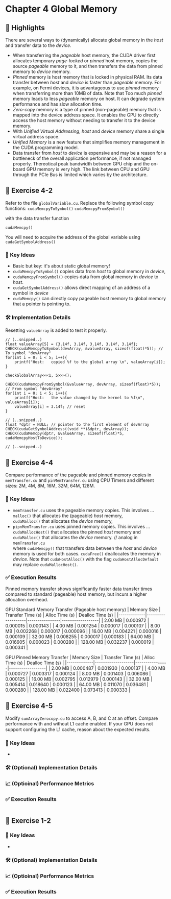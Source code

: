 # Chapter 4 Global Memory

## 📌 Highlights
There are several ways to (dynamically) allocate global memory in the *host* and transfer data to the *device*.
- When transferring the *pageable* host memory, the CUDA driver first allocates temporary *page-locked* or *pinned* host memory, copies the source *pageable* memory to it, and then transfers the data from pinned memory to *device* memory.
- *Pinned* memory is host memory that is locked in physical RAM. Its data transfer between *host* and *device* is faster than *pageable* memory. For example, on Fermi devices, it is advantageous to use *pinned* memory when transferring more than 10MB of data. Note that Too much *pinned* memory leads to less *pageable* memory on host. It can degrade system performance and has slow allocation time.
- *Zero-copy* memory is a type of pinned (non-pageable) memory that is mapped into the device address space. It enables the GPU to directly access the host memory without needing to transfer it to the device memory.
- With *Unified Virtual Addressing*, *host* and *device* memory share a single virtual address space.
- *Unified Memory* is a new feature that simplifies memory management in the CUDA programming model.
- Data transfer from *host* to *device* is expensive and may be a reason for a bottleneck of the overall application performance, if not managed properly. Thereotical peak bandwidth between GPU chip and the on-board GPU memory is very high. The link between CPU and GPU through the PCIe Bus is limited which varies by the architecture.


## 🧪 Exercise 4-2
Refer to the file `globalVariable.cu`. Replace the following symbol copy functions:
`cudaMemcpyToSymbol()`
`cudaMemcpyFromSymbol()`

with the data transfer function

`cudaMemcpy()`

You will need to acquire the address of the global variable using
`cudaGetSymbolAddress()`

### 🔑 Key Ideas
- Basic but key: it's about static global memory!
- `cudaMemcpyToSymbol()` copies data from *host* to global memory in *device*,
- `cudaMemcpyFromSymbol()` copies data from global memory in *device* to *host*. 
- `cudaGetSymbolAddress()` allows direct mapping of an address of a symbol in *device*
- `cudaMemcpy()` can directly copy pageable *host* memory to global memory that a pointer is pointing to.

### 🛠️ Implementation Details
Resetting `valueArray` is added to test it properly.

``` cuda
// (..snipped..)
float valueArray[5] = {3.14f, 3.14f, 3.14f, 3.14f, 3.14f};
CHECK(cudaMemcpyToSymbol(devArray, &valueArray, sizeof(float)*5)); // To symbol "devArray"
for(int i = 0; i < 5; i++){
    printf("Host:   copied %f to the global array \n", valueArray[i]);
}

checkGlobalArray<<<1, 5>>>();

CHECK(cudaMemcpyFromSymbol(&valueArray, devArray, sizeof(float)*5)); // From symbol "devArray"
for(int i = 0; i < 5; i++){
    printf("Host:   the value changed by the kernel to %f\n", valueArray[i]);
    valueArray[i] = 3.14f; // reset
}

// (..snipped..)
float *dptr = NULL; // pointer to the first element of devArray
CHECK(cudaGetSymbolAddress((void **)&dptr, devArray));
CHECK(cudaMemcpy(dptr, &valueArray, sizeof(float)*5, cudaMemcpyHostToDevice));

// (..snipped..)
```

## 🧪 Exercise 4-4
Compare performance of the pageable and pinned memory copies in `memTransfer.cu` and `pinMemTransfer.cu` using CPU Timers and different sizes: 2M, 4M, 8M, 16M, 32M, 64M, 128M.

### 🔑 Key Ideas
- `memTransfer.cu` uses the pageable memory copies. This involves ...<br>
    `malloc()` that allocates the (pageable) *host* memory,<br>
    `cudaMalloc()` that allocates the *device* memory,<br>
- `pipnMemTransfer.cu` uses pinned memory copies. This involves ...<br>
    `cudaMallocHost()` that allocates the pinned *host* memory and<br>
    `cudaMalloc()` that allocates the *device* memory. // analog in `memTransfer.cu`<br>
where `cudaMemcpy()` that transfers data between the *host* and *device* memory is used for both cases. `cudaFree()` deallocates the memory in *device*. Note that `cudaHostAlloc()` with the flag `cudaHostAllocDefault` may replace `cudaMallocHost()`.


### ✅ Execution Results
Pinned memory transfer shows significantly faster data transfer times compared to standard (pageable) host memory, but incurs a higher allocation overhead.

GPU Standard Memory Transfer (Pageable host memory)
| Memory Size | Transfer Time (s) | Alloc Time (s) | Dealloc Time (s) |
|-------------|-------------------|----------------|------------------|
| 2.00 MB     | 0.000972          | 0.000015       | 0.000143         |
| 4.00 MB     | 0.001254          | 0.000017       | 0.000107         |
| 8.00 MB     | 0.002268          | 0.000017       | 0.000096         |
| 16.00 MB    | 0.004221          | 0.000016       | 0.000109         |
| 32.00 MB    | 0.008255          | 0.000017       | 0.000183         |
| 64.00 MB    | 0.016605          | 0.000023       | 0.000280         |
| 128.00 MB   | 0.032237          | 0.000019       | 0.000341         |

GPU Pinned Memory Transfer
| Memory Size | Transfer Time (s) | Alloc Time (s) | Dealloc Time (s) |
|-------------|-------------------|----------------|------------------|
| 2.00 MB     | 0.000487          | 0.001930       | 0.000137         |
| 4.00 MB     | 0.000727          | 0.003317       | 0.000124         |
| 8.00 MB     | 0.001403          | 0.006086       | 0.000125         |
| 16.00 MB    | 0.002795          | 0.012979       | 0.000143         |
| 32.00 MB    | 0.005414          | 0.018640       | 0.000123         |
| 64.00 MB    | 0.011070          | 0.036481       | 0.000280         |
| 128.00 MB   | 0.022400          | 0.073413       | 0.000333         |

## 🧪 Exercise 4-5
Modify `sumArrayZerocopy.cu` to access A, B, and C at an offset. Compare performance with and without L1 cache enabled. If your GPU does not support conﬁguring the L1 cache, reason about the expected results.


### 🔑 Key Ideas
- 

### 🛠️ (Optional) Implementation Details

### 📈 (Optioinal) Performance Metrics

### ✅ Execution Results
```bash
```

## 🧪 Exercise 1-2

### 🔑 Key Ideas
- 

### 🛠️ (Optional) Implementation Details

### 📈 (Optioinal) Performance Metrics

### ✅ Execution Results
```bash
```




<!-------------------------------


## 🧪 Exercise 1-2

### 🔑 Key Ideas
- 

### 🛠️ (Optional) Implementation Details

### 📈 (Optioinal) Performance Metrics

### ✅ Execution Results
```bash
```


--------------------------------->
